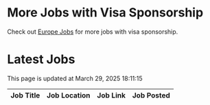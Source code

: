 # More Jobs with Visa Sponsorship

Check out [Europe Jobs](https://github.com/sureshparimi/europejobs#latest-jobs) for more jobs with visa sponsorship.

# Latest Jobs

This page is updated at March 29, 2025 18:11:15

| Job Title | Job Location | Job Link | Job Posted |
| --- | --- | --- | --- |
